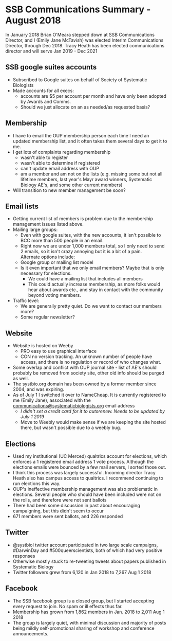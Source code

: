 # SSB Communications Summary - August 2018

In January 2018 Brian O'Meara stepped down at SSB Communications Director, and I (Emily Jane McTavish) was elected Interim Communications Director, through Dec 2018. Tracy Heath has been elected communications director and will serve Jan 2019 - Dec 2021

## SSB google suites accounts
   - Subscribed to Google suites on behalf of Society of Systematic Biologists
   - Made accounts for all execs:  
        * accounts are $5 per account per month and have only been adopted by Awards and Comms.  
        * Should we just allocate on an as needed/as requested basis?  
 
## Membership
   - I have to email the OUP membership person each time I need an updated membership list, and it often takes them several days to get it to me.  
   - I get lots of complaints regarding membership
       * wasn't able to register
       * wasn't able to determine if registered
       * can't update email address with OUP
       * am a member and am not on the lists (e.g. missing some but not all lifetime members, last year's Mayr award winners, Systematic Biology AE's, and some other current members)
  - Will transition to new  member management be soon?

## Email lists
  - Getting current list of members is problem due to the membership management issues listed above.
  - Mailing large groups:  
     * Even with google suites, with the new accounts, it isn't possible to BCC more than 500 people in an email.  
     * Right now we are under 1,000 members total, so I only need to send 2 emails, so it isn't crazy annoying but it is a bit of a pain.  
    Alternate options include:  
     - Google group or mailing list model  
     - Is it even important that we only email members? Maybe that is only necessary for elections.
       * We could have a mailing list that includes all members
       * This could actually increase membership, as more folks would hear about awards etc., and stay in contact with the community beyond voting members.
  - Traffic level:
     * We are generally pretty quiet. Do we want to contact our members more?
     * Some regular newsletter?

## Website
  - Website is hosted on Weeby
     * PRO easy to use graphical interface
     * CON no version tracking. An unknown number of people have access, and there is no regulation or record of who changes what.
  - Some overlap and conflict with OUP journal site - list of AE's should probably be removed from society site, other old info should be purged as well.
  - The systbio.org domain has been owned by a former member since 2004, and was expiring.
  - As of July 1 I switched it over to NameCheap. It is currently registered to me (Emily Jane), associated with the communications@systematicbiologists.org email address
     * *I didn't set a credit card for it to autorenew. Needs to be updated by July 1 2019*
     * Move to Weebly would make sense if we are keeping the site hosted there, but wasn't possible due to a weebly bug.


## Elections
  - Used my institutional (UC Merced) qualtrics account for elections, which enforces a 1 registered email address 1 vote process. Although the elections emails were bounced by a few mail servers, I sorted those out.
  -  I think this process was largely successful. Incoming director Tracy Heath also has campus access to qualtrics. I recommend continuing to run elections this way.  
  - OUP's ineffective membership management was also problematic in elections. Several people who should have been included were not on the rolls, and therefore were not sent ballots
  - There had been some discussion in past about encouraging campaigning, but this didn't seem to occur
  - 671 members were sent ballots, and 226 responded

## Twitter
 - @systbiol twitter account participated in two large scale campaigns, #DarwinDay and #500queerscientists, both of which had very positive responses
 - Otherwise mostly stuck to re-tweeting tweets about papers published in Systematic Biology
 - Twitter followers grew from 6,120 in Jan 2018 to 7,267 Aug 1 2018


## Facebook
   - The SSB facebook group is a closed group, but I started accepting every request to join. No spam or ill effects thus far.
   - Membership has grown from 1,862 members in Jan. 2018 to 2,011 Aug 1 2018
   - The group is largely quiet, with minimal discussion and majority of posts being mildly self-promotional sharing of workshop and conference announcements.
